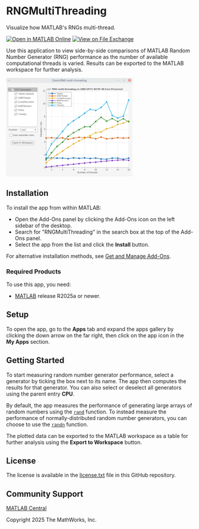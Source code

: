 # RNGMultiThreading

Visualize how MATLAB's RNGs multi-thread.

[![Open in MATLAB Online](https://www.mathworks.com/images/responsive/global/open-in-matlab-online.svg)](https://matlab.mathworks.com/open/github/v1?repo=BJTor/RNGMultiThreading&file=RNGMultiThreading.mlapp)
[![View on File Exchange](https://www.mathworks.com/matlabcentral/images/matlab-file-exchange.svg)](https://www.mathworks.com/matlabcentral/fileexchange/RNGMultiThreading)

Use this application to view side-by-side comparisons of MATLAB Random 
Number Generator (RNG) performance as the number of available computational
threads is varied. Results can be exported to the MATLAB workspace for 
further analysis.

![Screenshot](screenshot.png)

## Installation 
To install the app from within MATLAB:
* Open the Add-Ons panel by clicking the Add-Ons icon on the left sidebar of the desktop.
* Search for "RNGMultiThreading" in the search box at the top of the Add-Ons panel.
* Select the app from the list and click the **Install** button.

For alternative installation methods, see [Get and Manage Add-Ons](https://www.mathworks.com/help/matlab/matlab_env/get-add-ons.html).

### Required Products
To use this app, you need:
* [MATLAB](https://www.mathworks.com/products/matlab.html) release R2025a or newer.

## Setup
To open the app, go to the **Apps** tab and expand the apps gallery by clicking the down arrow on the far right, then click on the app icon in the **My Apps** section.

## Getting Started 
To start measuring random number generator performance, select a generator 
by ticking the box next to its name. The app then computes the results for 
that generator. You can also select or deselect all generators using the
parent entry **CPU**.

By default, the app measures the performance of generating large arrays of 
random numbers using the [`rand`](https://www.mathworks.com/help/matlab/ref/double.rand.html) function. 
To instead measure the performance of normally-distributed random number 
generators, you can choose to use the [`randn`](https://www.mathworks.com/help/matlab/ref/double.randn.html) function.

The plotted data can be exported to the MATLAB workspace as a table for 
further analysis using the **Export to Workspace** button.

## License
The license is available in the [license.txt](license.txt) file in this GitHub repository.

## Community Support
[MATLAB Central](https://www.mathworks.com/matlabcentral)

Copyright 2025 The MathWorks, Inc.